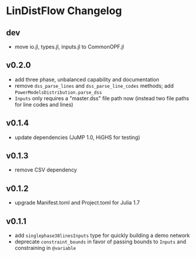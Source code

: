 # LinDistFlow Changelog

## dev
- move io.jl, types.jl, inputs.jl to CommonOPF.jl

## v0.2.0
- add three phase, unbalanced capability and documentation
- remove `dss_parse_lines` and `dss_parse_line_codes` methods; add `PowerModelsDistribution.parse_dss`
- `Inputs` only requires a "master.dss" file path now (instead two file paths for line codes and lines)

## v0.1.4
- update dependencies (JuMP 1.0, HiGHS for testing)

## v0.1.3
- remove CSV dependency

## v0.1.2
- upgrade Manifest.toml and Project.toml for Julia 1.7

## v0.1.1
- add `singlephase38linesInputs` type for quickly building a demo network
- deprecate `constraint_bounds` in favor of passing bounds to `Inputs` and constraining in `@variable`

